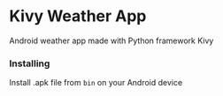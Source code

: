 # Kivy Weather App
Android weather app made with Python framework Kivy

### Installing
Install .apk file from `bin` on your Android device
